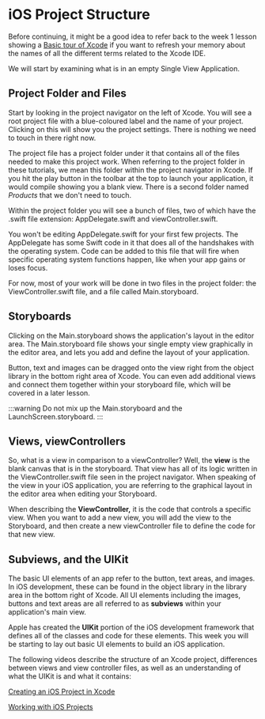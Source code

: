 
# iOS Project Structure

Before continuing, it might be a good idea to refer back to the week 1 lesson showing a [Basic tour of Xcode](/modules/week1/xcode-tour.md) if you want to refresh your memory about the names of all the different terms related to the Xcode IDE.

We will start by examining what is in an empty Single View Application.

## Project Folder and Files

Start by looking in the project navigator on the left of Xcode. You will see a root project file with a blue-coloured label and the name of your project. Clicking on this will show you the project settings. There is nothing we need to touch in there right now.

The project file has a project folder under it that contains all of the files needed to make this project work. When referring to the project folder in these tutorials, we mean this folder within the project navigator in Xcode. If you hit the play button in the toolbar at the top to launch your application, it would compile showing you a blank view. There is a second folder named *Products* that we don't need to touch.

Within the project folder you will see a bunch of files, two of which have the .swift file extension: AppDelegate.swift and viewController.swift.

You won't be editing AppDelegate.swift for your first few projects.  The AppDelegate has some Swift code in it that does all of the handshakes with the operating system.  Code can be added to this file that will fire when specific operating system functions happen, like when your app gains or loses focus.

For now, most of your work will be done in two files in the project folder: the ViewController.swift file, and a file called Main.storyboard.

## Storyboards

Clicking on the Main.storyboard shows the application's layout in the editor area. The Main.storyboard file shows your single empty view graphically in the editor area, and lets you add and define the layout of your application.

Button, text and images can be dragged onto the view right from the object library in the bottom right area of Xcode. You can even add additional views and connect them together within your storyboard file, which will be covered in a later lesson.

:::warning
Do not mix up the Main.storyboard and the LaunchScreen.storyboard.
:::

## Views, viewControllers

So, what is a view in comparison to a viewController? Well, the **view** is the blank canvas that is in the storyboard. That view has all of its logic written in the ViewController.swift file seen in the project navigator. When speaking of the view in your iOS application, you are referring to the graphical layout in the editor area when editing your Storyboard.

When describing the **ViewController,** it is the code that controls a specific view. When you want to add a new view, you will add the view to the Storyboard, and then create a new viewController file to define the code for that new view.

## Subviews, and the UIKit

The basic UI elements of an app refer to the button, text areas, and images. In iOS development, these can be found in the object library in the library area in the bottom right of Xcode. All UI elements including the images, buttons and text areas are all referred to as **subviews** within your application's main view.

Apple has created the **UIKit** portion of the iOS development framework that defines all of the classes and code for these elements. This week you will be starting to lay out basic UI elements to build an iOS application.

The following videos describe the structure of an Xcode project, differences between views and view controller files, as well as an understanding of what the UIKit is and what it contains:

[Creating an iOS Project in Xcode <Badge text="Pluralsight"/>](https://app.pluralsight.com/course-player?clipId=6cb38e78-1745-4aa6-aecf-3ce1659a4e98)

[Working with iOS Projects <Badge text="Pluralsight"/>](https://app.pluralsight.com/course-player?clipId=33f81d66-9093-4dbd-af6e-5cfdfedd9157)
